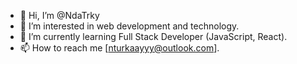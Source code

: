 - 👋 Hi, I’m @NdaTrky
- 👀 I’m interested in web development and technology.
- 🌱 I’m currently learning Full Stack Developer (JavaScript, React).
- 📫 How to reach me [nturkaayyy@outlook.com].


<!---
NdaTrky/NdaTrky is a ✨ special ✨ repository because its `README.md` (this file) appears on your GitHub profile.
You can click the Preview link to take a look at your changes.
--->
